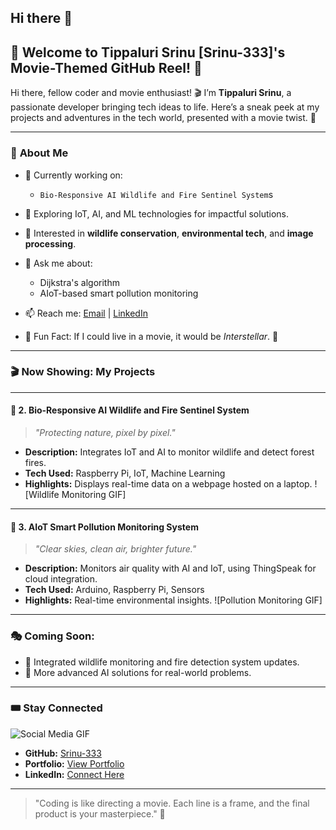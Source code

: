 ## Hi there 👋

<!--
**Srinu-333/Srinu-333** is a ✨ _special_ ✨ repository because its `README.md` (this file) appears on your GitHub profile.

Here are some ideas to get you started:

- 🔭 I’m currently working on ...
- 🌱 I’m currently learning ...
- 👯 I’m looking to collaborate on ...
- 🤔 I’m looking for help with ...
- 💬 Ask me about ...
- 📫 How to reach me: ...
- 😄 Pronouns: ...
- ⚡ Fun fact: ...
-->
## 🎥 Welcome to **Tippaluri Srinu [Srinu-333]**'s Movie-Themed GitHub Reel! 🍿


Hi there, fellow coder and movie enthusiast! 🎬 I’m **Tippaluri Srinu**, a passionate developer bringing tech ideas to life. Here’s a sneak peek at my projects and adventures in the tech world, presented with a movie twist. 🌟

---

### 🌟 **About Me**
- 🔭 Currently working on:
  - `Bio-Responsive AI Wildlife and Fire Sentinel System`s
  
- 🌱 Exploring IoT, AI, and ML technologies for impactful solutions.
- 🎯 Interested in **wildlife conservation**, **environmental tech**, and **image processing**.
- 💬 Ask me about:
  - Dijkstra's algorithm
  - AIoT-based smart pollution monitoring
- 📫 Reach me: [Email](mailto:your.email@example.com) | [LinkedIn](https://www.linkedin.com/in/yourprofile)
- 🎥 Fun Fact: If I could live in a movie, it would be *Interstellar*. 🌌

---

### 🎬 **Now Showing: My Projects**
---

#### 🎦 **2. Bio-Responsive AI Wildlife and Fire Sentinel System**
> *"Protecting nature, pixel by pixel."*
- **Description:** Integrates IoT and AI to monitor wildlife and detect forest fires.
- **Tech Used:** Raspberry Pi, IoT, Machine Learning
- **Highlights:** Displays real-time data on a webpage hosted on a laptop.
![Wildlife Monitoring GIF]

---

#### 🎦 **3. AIoT Smart Pollution Monitoring System**
> *"Clear skies, clean air, brighter future."*
- **Description:** Monitors air quality with AI and IoT, using ThingSpeak for cloud integration.
- **Tech Used:** Arduino, Raspberry Pi, Sensors
- **Highlights:** Real-time environmental insights.
![Pollution Monitoring GIF]

---

### 🎭 **Coming Soon:**
- 🔧 Integrated wildlife monitoring and fire detection system updates.
- 🚀 More advanced AI solutions for real-world problems.

---

### 🎟️ **Stay Connected**
![Social Media GIF](https://media.giphy.com/media/l0ExdMHUDKteztyfe/giphy.gif)
- **GitHub:** [Srinu-333](https://github.com/Srinu-333)
- **Portfolio:** [View Portfolio](https://yourportfolio.com)
- **LinkedIn:** [Connect Here](https://linkedin.com/in/yourprofile)

---

> "Coding is like directing a movie. Each line is a frame, and the final product is your masterpiece." 🎥




